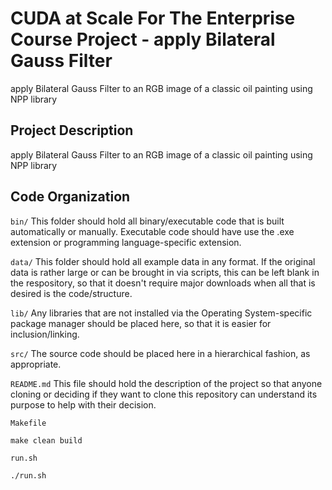 # CUDA at Scale For The Enterprise Course Project - apply Bilateral Gauss Filter
apply Bilateral Gauss Filter to an RGB image of a classic oil painting using NPP library

## Project Description

apply Bilateral Gauss Filter to an RGB image of a classic oil painting using NPP library

## Code Organization

```bin/```
This folder should hold all binary/executable code that is built automatically or manually. Executable code should have use the .exe extension or programming language-specific extension.

```data/```
This folder should hold all example data in any format. If the original data is rather large or can be brought in via scripts, this can be left blank in the respository, so that it doesn't require major downloads when all that is desired is the code/structure.

```lib/```
Any libraries that are not installed via the Operating System-specific package manager should be placed here, so that it is easier for inclusion/linking.

```src/```
The source code should be placed here in a hierarchical fashion, as appropriate.

```README.md```
This file should hold the description of the project so that anyone cloning or deciding if they want to clone this repository can understand its purpose to help with their decision.


```Makefile```
```
make clean build
```

```run.sh```
```
./run.sh
```

